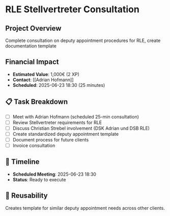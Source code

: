 
# RLE Stellvertreter Consultation

## Project Overview
Complete consultation on deputy appointment procedures for RLE, create documentation template

## Financial Impact
- **Estimated Value**: 1,000€ (2 XP)
- **Contact**: [[Adrian Hofmann]]
- **Scheduled**: 2025-06-23 18:30 (25 minutes)

## 📋 Task Breakdown
- [ ] Meet with Adrian Hofmann (scheduled 25-min consultation)
- [ ] Review Stellvertreter requirements for RLE
- [ ] Discuss Christian Strebel involvement (DSK Adrian und DSB RLE)
- [ ] Create standardized deputy appointment template
- [ ] Document process for future clients
- [ ] Invoice consultation

## 📅 Timeline
- **Scheduled Meeting**: 2025-06-23 18:30
- **Status**: Ready to execute

## 🔄 Reusability
Creates template for similar deputy appointment needs across other clients.